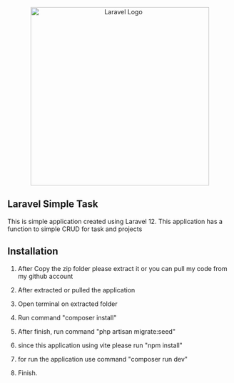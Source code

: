 <p align="center"><a href="https://laravel.com" target="_blank"><img src="https://raw.githubusercontent.com/laravel/art/master/logo-lockup/5%20SVG/2%20CMYK/1%20Full%20Color/laravel-logolockup-cmyk-red.svg" width="400" alt="Laravel Logo"></a></p>

## Laravel Simple Task

This is simple application created using Laravel 12. This application has a function to simple CRUD for task and projects

## Installation

1. After Copy the zip folder please extract it or you can pull my code from my github account

2. After extracted or pulled the application
3. Open terminal on extracted folder
4. Run command "composer install"
5. After finish, run command "php artisan migrate:seed"
6. since this application using vite please run "npm install"
7. for run the application use command "composer run dev"
8. Finish.
